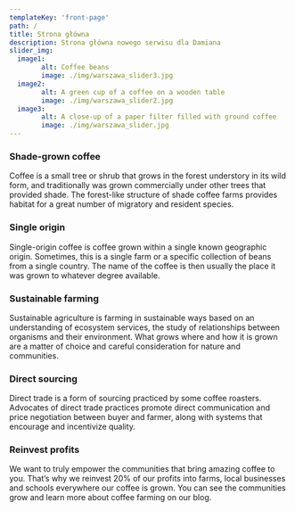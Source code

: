 ```yaml
---
templateKey: 'front-page'
path: /
title: Strona główna
description: Strona główna nowego serwisu dla Damiana
slider_img:
  image1:
        alt: Coffee beans
        image: ./img/warszawa_slider3.jpg
  image2:
        alt: A green cup of a coffee on a wooden table
        image: ./img/warszawa_slider2.jpg
  image3:
        alt: A close-up of a paper filter filled with ground coffee
        image: ./img/warszawa_slider.jpg
---
```

### Shade-grown coffee
Coffee is a small tree or shrub that grows in the forest understory in its wild form, and traditionally was grown commercially under other trees that provided shade. The forest-like structure of shade coffee farms provides habitat for a great number of migratory and resident species.

### Single origin
Single-origin coffee is coffee grown within a single known geographic origin. Sometimes, this is a single farm or a specific collection of beans from a single country. The name of the coffee is then usually the place it was grown to whatever degree available.

### Sustainable farming
Sustainable agriculture is farming in sustainable ways based on an understanding of ecosystem services, the study of relationships between organisms and their environment. What grows where and how it is grown are a matter of choice and careful consideration for nature and communities.

### Direct sourcing
Direct trade is a form of sourcing practiced by some coffee roasters. Advocates of direct trade practices promote direct communication and price negotiation between buyer and farmer, along with systems that encourage and incentivize quality.

### Reinvest profits
We want to truly empower the communities that bring amazing coffee to you. That’s why we reinvest 20% of our profits into farms, local businesses and schools everywhere our coffee is grown. You can see the communities grow and learn more about coffee farming on our blog.
